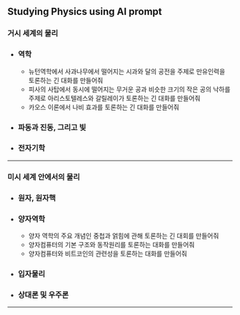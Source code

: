 ## Studying Physics using AI prompt
### 거시 세계의 물리
- ### 역학
  - 뉴턴역학에서 사과나무에서 떨어지는 시과와 달의 공전을 주제로 만유인력을 토론하는 긴 대화를 만들어줘
  - 피사의 사탑에서 동시에 떨어지는 무거운 공과 비슷한 크기의 작은 공의 낙하를 주제로 아리스토텔레스와 갈릴레이가 토론하는 긴 대화를 만들어줘
  - 카오스 이론에서 나비 효과를 토론하는 긴 대화를 만들어줘
- ### 파동과 진동, 그리고 빛
- ### 전자기학
---
### 미시 세계 안에서의 물리
- ### 원자, 원자핵
- ### 양자역학
  - 양자 역학의 주요 개념인 중첩과 얽힘에 관해 토론하는 긴 대회를 만들어줘
  - 양자컴퓨터의 기본 구조와 동작원리를 토론하는 대화를 만들어줘
  - 양자컴퓨터와 비트코인의 관련성을 토론하는 대화를 만들어줘
- ### 입자물리
- ### 상대론 및 우주론
---
